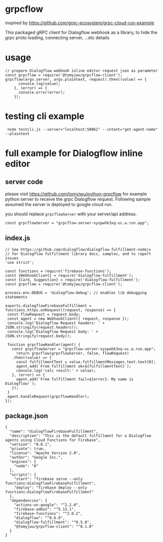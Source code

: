 # grpcflow
inspired by https://github.com/grpc-ecosystem/grpc-cloud-run-example

This packaged gRPC client for Dialogflow webhook as a library, to hide the grpc proto loading, connecting server, ...etc details

# usage
```
// prepare Dialogflow webhook inline editor request json as parameter
const grpcflow = require('@tomyjwu/grpcflow-client');
grpcflow(argv.server, argv.plaintext, request).then((value) => {
      console.log(value);
    }, (error) => {
      console.error(error);
    });
```
# testing cli example
```
 node testcli.js --server="localhost:50061" --intent="get-agent-name" --plaintext
 ```

# full example for Dialogflow inline editor 

## server code
 please visit https://github.com/tomyjwu/python-grpcflow for example python server to receive the grpc Dialogflow request. Following sample assumed the server is deployed to google cloud run.

 you should replace `grpcflowServer` with your server/api address.
 
 ```
 const grpcflowServer = "grpcflow-server-xyspwhk3xq-uc.a.run.app";
 ```

## index.js
 ```
 // See https://github.com/dialogflow/dialogflow-fulfillment-nodejs
// for Dialogflow fulfillment library docs, samples, and to report issues
'use strict';
 
const functions = require('firebase-functions');
const {WebhookClient} = require('dialogflow-fulfillment');
const {Card, Suggestion} = require('dialogflow-fulfillment');
const grpcflow = require('@tomyjwu/grpcflow-client');

process.env.DEBUG = 'dialogflow:debug'; // enables lib debugging statements
 
exports.dialogflowFirebaseFulfillment = functions.https.onRequest((request, response) => {
  const flowRequest = request.body;
  const agent = new WebhookClient({ request, response });
  console.log('Dialogflow Request headers: ' + JSON.stringify(request.headers));
  console.log('Dialogflow Request body: ' + JSON.stringify(request.body));
  
  function grpcflowHandler(agent) {
    const grpcflowServer = "grpcflow-server-xyspwhk3xq-uc.a.run.app";
	  return grpcflow(grpcflowServer, false, flowRequest)
    .then((value) => {
      const fulfillmentText = value.fulfillmentMessages.text.text[0];
      agent.add(`From fulfillment ok=${fulfillmentText}`);
      console.log('calc result:' + value);
    }, (error) => {
      agent.add(`From fulfillment fail=${error}: My name is Dialogflow!`);
    });
  }
  agent.handleRequest(grpcflowHandler);
});
```
## package.json
```
{
  "name": "dialogflowFirebaseFulfillment",
  "description": "This is the default fulfillment for a Dialogflow agents using Cloud Functions for Firebase",
  "version": "0.0.1",
  "private": true,
  "license": "Apache Version 2.0",
  "author": "Google Inc.",
  "engines": {
    "node": "8"
  },
  "scripts": {
    "start": "firebase serve --only functions:dialogflowFirebaseFulfillment",
    "deploy": "firebase deploy --only functions:dialogflowFirebaseFulfillment"
  },
  "dependencies": {
    "actions-on-google": "^2.2.0",
    "firebase-admin": "^5.13.1",
    "firebase-functions": "^2.0.2",
    "dialogflow": "^0.6.0",
    "dialogflow-fulfillment": "^0.5.0",
    "@tomyjwu/grpcflow-client": "^0.1.0"
  }
}
```